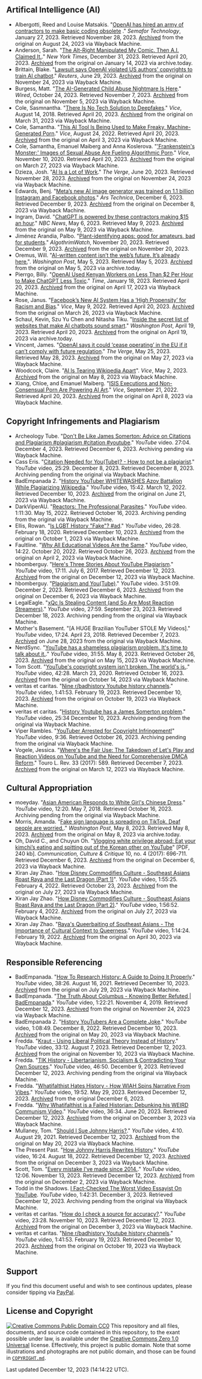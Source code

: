 ## Artifical Intelligence (AI)
- Albergotti, Reed and Louise Matsakis. "[OpenAI has hired an army of contractors to make basic coding obsolete](https://www.semafor.com/article/01/27/2023/openai-has-hired-an-army-of-contractors-to-make-basic-coding-obsolete)
." *Semafor Technology*, January 27, 2023. Retrieved November 28, 2023. [Archived](https://web.archive.org/web/20230824141152/https://www.semafor.com/article/01/27/2023/openai-has-hired-an-army-of-contractors-to-make-basic-coding-obsolete) from the original on August 24, 2023 via Wayback Machine.
- Anderson, Sarah. "[The Alt-Right Manipulated My Comic. Then A.I. Claimed It.](https://www.nytimes.com/2022/12/31/opinion/sarah-andersen-how-algorithim-took-my-work.html)." *New York Times*, December 31, 2023. Retrieved April 20, 2023. [Archived](https://archive.is/g4ZyE) from the original on January 14, 2023 via archive.today.
- Brittain, Blake. "[Lawsuit says OpenAI violated US authors' copyrights to train AI chatbot](https://www.reuters.com/legal/lawsuit-says-openai-violated-us-authors-copyrights-train-ai-chatbot-2023-06-29/)." *Reuters*, June 29, 2023. [Archived](https://web.archive.org/web/20231124060732/https://www.reuters.com/legal/lawsuit-says-openai-violated-us-authors-copyrights-train-ai-chatbot-2023-06-29/) from the original on November 24, 2023 via Wayback Machine.
- Burgess, Matt. "[The AI-Generated Child Abuse Nightmare Is Here](https://www.wired.com/story/generative-ai-images-child-sexual-abuse/)." *Wired*, October 24, 2023. Retrieved November 7, 2023. [Archived](https://web.archive.org/web/20231105125343/https://www.wired.com/story/generative-ai-images-child-sexual-abuse/) from the original on November 5, 2023 via Wayback Machine.
- Cole, Sasmnantha. "[There Is No Tech Solution to Deepfakes](https://www.vice.com/en/article/594qx5/there-is-no-tech-solution-to-deepfakes)." *Vice*, August 14, 2018. Retrieved April 20, 2023. [Archived](https://web.archive.org/web/20230331233846/https://www.vice.com/en/article/594qx5/there-is-no-tech-solution-to-deepfakes) from the original on March 31, 2023 via Wayback Machine.
- Cole, Samantha. "[This AI Tool Is Being Used to Make Freaky, Machine-Generated Porn](https://www.vice.com/en/article/xgygy4/stable-diffusion-stability-ai-nsfw-ai-generated-porn)." *Vice*, August 24, 2022. Retrieved April 20, 2023. [Archived](https://web.archive.org/web/20230403225716/https://www.vice.com/en/article/xgygy4/stable-diffusion-stability-ai-nsfw-ai-generated-porn) from the original on April 3, 2023 via Wayback Machine.
- Cole, Samantha, Emanuel Maiberg and Anna Koslerova. "['Frankenstein's Monster:' Images of Sexual Abuse Are Fueling Algorithmic Porn](https://www.vice.com/en/article/akdgnp/sexual-abuse-fueling-ai-porn-deepfake-czech-casting-girls-do-porn)." *Vice*, November 10, 2020. Retrieved April 20, 2023. [Archived](https://web.archive.org/web/20230327151501/https://www.vice.com/en/article/akdgnp/sexual-abuse-fueling-ai-porn-deepfake-czech-casting-girls-do-porn) from the original on March 27, 2023 via Wayback Machine.
-  Dzieza, Josh. "[AI Is a Lot of Work](https://www.theverge.com/features/23764584/ai-artificial-intelligence-data-notation-labor-scale-surge-remotasks-openai-chatbots)." *The Verge*, June 20, 2023. Retrieved November 28, 2023. [Archived](https://web.archive.org/web/20231124062816/https://www.theverge.com/features/23764584/ai-artificial-intelligence-data-notation-labor-scale-surge-remotasks-openai-chatbots) from the original on November 24, 2023 via Wayback Machine.
- Edwards, Benj. "[Meta’s new AI image generator was trained on 1.1 billion Instagram and Facebook photos](https://arstechnica.com/information-technology/2023/12/metas-new-ai-image-generator-was-trained-on-1-1-billion-instagram-and-facebook-photos/)." *Ars Technica*, December 6, 2023. Retrieved December 9, 2023. [Archived](https://web.archive.org/web/20231208102936/https://arstechnica.com/information-technology/2023/12/metas-new-ai-image-generator-was-trained-on-1-1-billion-instagram-and-facebook-photos/) from the original on December 8, 2023 via Wayback Machine.
- Ingram, David. "[ChatGPT is powered by these contractors making $15 an hour](https://www.nbcnews.com/tech/innovation/openai-chatgpt-ai-jobs-contractors-talk-shadow-workforce-powers-rcna81892)." *NBC News*, May 6, 2023. Retrieved May 9, 2023. [Archived](https://web.archive.org/web/20230509155955/https://www.nbcnews.com/tech/innovation/openai-chatgpt-ai-jobs-contractors-talk-shadow-workforce-powers-rcna81892) from the original on May 9, 2023 via Wayback Machine.
- Jiménez Arandia, Palbo. "[Plant-identifying apps: good for amateurs, bad for students](https://algorithmwatch.org/en/plant-identifying-apps/)." *AlgothrimWatch*, November 20, 2023. Retrieved December 9, 2023. [Archived](https://web.archive.org/web/20231120211644/https://algorithmwatch.org/en/plant-identifying-apps/) from the original on November 20, 2023.
- Oremus, Will. "[AI-written content isn’t the web’s future. It’s already here.](https://www.washingtonpost.com/technology/2023/05/05/ai-spam-websites-books-chatgpt/)". *Washington Post*, May 5, 2023. Retrieved May 5, 2023. [Archived](https://archive.is/8Ktql) from the original on May 5, 2023 via archive.today.
- Pierrgo, Billy. "[OpenAI Used Kenyan Workers on Less Than $2 Per Hour to Make ChatGPT Less Toxic](https://time.com/6247678/openai-chatgpt-kenya-workers/)." *Time*, January 18, 2023. Retrieved April 20, 2023. [Archived](https://web.archive.org/web/20230417080629/https://time.com/6247678/openai-chatgpt-kenya-workers/) from the original on April 17, 2023 via Wayback Machine.
- Rose, Janus. "[Facebook’s New AI System Has a ‘High Propensity’ for Racism and Bias](https://www.vice.com/en/article/epxeka/facebooks-new-ai-system-has-a-high-propensity-for-racism-and-bias)." *Vice*, May 9, 2022. Retrieved April 20, 2023. [Archived](https://web.archive.org/web/20230326194052/https://www.vice.com/en/article/epxeka/facebooks-new-ai-system-has-a-high-propensity-for-racism-and-bias) from the original on March 26, 2023 via Wayback Machine.
- Schaul, Kevin, Szu Yu Chen and Nitasha Tiku. "[Inside the secret list of websites that make AI chatbots sound smart](https://www.washingtonpost.com/technology/interactive/2023/ai-chatbot-learning/)." *Washington Post*, April 19, 2023. Retrieved April 20, 2023. [Archived](https://archive.is/kNEyR) from the original on April 19, 2023 via archive.today.
- Vincent, James. "[OpenAI says it could ‘cease operating’ in the EU if it can’t comply with future regulation](https://www.theverge.com/2023/5/25/23737116/openai-ai-regulation-eu-ai-act-cease-operating)." *The Verge*, May 25, 2023. Retrieved May 28, 2023. [Archived](https://web.archive.org/web/20230527225642/https://www.theverge.com/2023/5/25/23737116/openai-ai-regulation-eu-ai-act-cease-operating) from the original on May 27, 2023 via Wayback Machine.
- Woodcock, Claire. "[AI Is Tearing Wikipedia Apart](https://www.vice.com/en/article/v7bdba/ai-is-tearing-wikipedia-apart)". *Vice*, May 2, 2023. [Archived](https://web.archive.org/web/20230508002746/https://www.vice.com/en/article/v7bdba/ai-is-tearing-wikipedia-apart) from the original on May 8, 2023 via Wayback Machine.
- Xiang, Chloe, and Emanuel Maiberg. "[ISIS Executions and Non-Consensual Porn Are Powering AI Art](https://www.vice.com/en/article/93ad75/isis-executions-and-non-consensual-porn-are-powering-ai-art)." *Vice*, September 21, 2022. Retrieved April 20, 2023. [Archived](https://web.archive.org/web/20230408014026/https://www.vice.com/en/article/93ad75/isis-executions-and-non-consensual-porn-are-powering-ai-art) from the original on April 8, 2023 via Wayback Machine.
## Copyright Infringements and Plagiarism
- Archeology Tube. "[Don't Be Like James Somerton: Advice on Citations and Plagiarism #plagiarism #citation #youtube](https://www.youtube.com/watch?v=DtfvADB6xPE)." *YouTube* video. 27:04. December 4, 2023. Retrieved December 6, 2023. Archiving pending via Wayback Machine.
- Cass Eris. "[Citation Needed for You(Tube)? - How to not be a plagiarist](https://www.youtube.com/watch?v=-4jAyJDc8T4)." *YouTube* video, 25:29. December 8, 2023. Retrieved December 8, 2023. Archiving pending from the original via Wayback Machine.
- BadEmpanada 2. "[History YouTuber WHITEWASHES Azov Battalion While Plagiarizing Wikipedia](https://www.youtube.com/watch?v=0wFg_yp0BtM)." *YouTube* video, 15:42. March 12, 2022. Retrieved December 10, 2023. [Archived](https://web.archive.org/web/20230621073048/https://www.youtube.com/watch?v=0wFg_yp0BtM) from the original on June 21, 2023 via Wayback Machine.
- DarkViperAU. "[Reactors: The Professional Parasites](https://www.youtube.com/watch?v=Irk8h0ax5aY)." *YouTube* video. 1:11:30. May 15, 2022. Retrieved October 16, 2023. Archiving pending from the original via Wayback Machine.
- Ellis, Rowan. "[Is LGBT History "Fake"? #ad](https://www.youtube.com/watch?v=6sCyvsxjQ-g)." *YouTube* video, 26:28. February 18, 2020. Retrieved December 10, 2023. [Archived](https://web.archive.org/web/20231001010134/https://www.youtube.com/watch?v=6sCyvsxjQ-g) from the original on October 1, 2023 via Wayback Machine.
- Faultline. "[Why All Educational Videos Are the Same](https://www.youtube.com/watch?v=94Df7DbuKsA)." *YouTube* video, 14:22. October 20, 2022. Retrieved October 26, 2023. [Archived](https://web.archive.org/web/20230402234837/https://www.youtube.com/watch?v=94Df7DbuKsA) from the original on April 2, 2023 via Wayback Machine.
- hbomberguy. "[Here's Three Stories About YouTube Plagiarism](https://www.youtube.com/watch?v=ZDtJ7bte_zg)." *YouTube* video, 17:11. July 6, 2017. Retrieved December 12, 2023. [Archived](https://web.archive.org/web/20231212113018/https://www.youtube.com/watch?v=ZDtJ7bte_zg) from the original on December 12, 2023 via Wayback Machine.
- hbomberguy. "[Plagiarism and You(Tube)](https://www.youtube.com/watch?v=yDp3cB5fHXQ)." *YouTube* video. 3:51:09. December 2, 2023. Retrieved December 6, 2023. [Archived](https://web.archive.org/web/20231206132140/https://www.youtube.com/watch?v=yDp3cB5fHXQ) from the original on December 6, 2023 via Wayback Machine.
- LegalEagle. "[xQc Is Stealing Content (and So Are Most Reaction Streamers)](https://www.youtube.com/watch?v=um9aGTAU0lg)." *YouTube* video, 27:59. September 23, 2023. Retrieved December 18, 2023. Archiving pending from the original via Wayback Machine. 
- Mother's Basement. "[A HUGE Brazilian YouTuber STOLE My Videos]." *YouTube* video, 17:24. April 23, 2018. Retrieved December 7, 2023. [Archived](https://web.archive.org/web/20230628040039/https://www.youtube.com/watch?v=4QN-ahNDLfI) on June 28, 2023 from the original via Wayback Machine.
- NerdSync. "[YouTube has a shameless plagiarism problem. It's time to talk about it.](https://www.youtube.com/watch?v=ZwfRPX5k6gY)." *YouTube* video, 31:55. May 8, 2023. Retrieved October 26, 2023. [Archived](https://web.archive.org/web/20230515120536/https://www.youtube.com/watch?v=ZwfRPX5k6gY&list=WL&index=37) from the original on May 15, 2023 via Wayback Machine.
- Tom Scott. "[YouTube's copyright system isn't broken. The world's is.](https://www.youtube.com/watch?v=1Jwo5qc78QU)." *YouTube* video, 42:28. March 23, 2020. Retrieved October 16, 2023. [Archived](https://web.archive.org/web20231014200952/https://www.youtube.com/watch?v=1Jwo5qc78QU) from the original on October 14, 2023 via Wayback Machine.
- veritas et caritas. "[Nine r/badhistory Youtube history channels](https://www.youtube.com/watch?v=V7qV7QBxmTE)." *YouTube* video, 1:41:53. February 19, 2023. Retrieved December 10, 2023. [Archived](https://web.archive.org/web/20231019115731/https://www.youtube.com/watch?v=V7qV7QBxmTE) from the original on October 19, 2023 via Wayback Machine.
- veritas et caritas. "[History Youtube has a James Somerton problem](https://www.youtube.com/watch?v=9Lrvnkt2cZA)." *YouTube* video, 25:34 December 10, 2023. Archiving pending from the original via Wayback Machine. 
- Viper Rambles. "[YouTuber Arrested for Copyright Infringement!](https://www.youtube.com/watch?v=8ZoVPyO1NKE)" *YouTube* video, 9:36. Retrieved October 26, 2023. Archiving pending from the original via Wayback Machine.
- Vogele, Jessica. "[Where's the Fair Use: The Takedown of Let's Play and Reaction Videos on YouTube and the Need for Comprehensive DMCA Reform](https://digitalcommons.tourolaw.edu/cgi/viewcontent.cgi?article=2824&context=lawreview&httpsredir=1&referer=)." Touro L. Rev. 33 (2017): 589. Retrieved December 7, 2023. [Archived](https://web.archive.org/web/20230312073643/https://digitalcommons.tourolaw.edu/cgi/viewcontent.cgi?referer=&httpsredir=1&article=2824&context=lawreview) from the original on March 12, 2023 via Wayback Machine.
## Cultural Appropriation
- moeyday. "[Asian American Responds to White Girl's Chinese Dress](https://www.youtube.com/watch?v=NHWCCUyCwX0)." *YouTube* video, 12:20. May 7, 2018. Retrieved October 16, 2023. Archiving pending from the original via Wayback Machine.
- Morris, Amanda. "[Fake sign language is spreading on TikTok. Deaf people are worried.](https://www.washingtonpost.com/wellness/2023/05/08/fake-sign-language-asl-tiktok/)." *Washington Post*, May 8, 2023. Retrieved May 8, 2023. [Archived](https://archive.is/2AV0m) from the original on May 8, 2023 via archive.today.
- Oh, David C., and Chuyun Oh. "[Vlogging white privilege abroad: Eat your kimchi’s eating and spitting out of the Korean other on YouTube](_Spitting_Out_of_the_Korean_Other_on_YouTube_Vlogging_White_Privilege_Abroad/links/59fd0c490f7e9b9968c0040c/Vlogging-White-Privilege-Abroad-Eat-Your-Kimchi-s-Eating-and-Spitting-Out-of-the-Korean-Other-on-YouTube-Vlogging-White-Privilege-Abroad.pdf?_sg%5B0%5D=started_experiment_milestone&origin=journalDetail)" [PDF, 240 kb]. *Communication, Culture & Critique* 10, no. 4 (2017): 696-711.  Retrieved December 6, 2023. [Archived](https://web.archive.org/web/20231206145909/https://www.researchgate.net/profile/Chuyun-Oh/publication/319498242_Vlogging_White_Privilege_Abroad_Eat_Your_Kimchi_%27s_Eating_and_Spitting_Out_of_the_Korean_Other_on_YouTube_Vlogging_White_Privilege_Abroad/links/59fd0c490f7e9b9968c0040c/Vlogging-White-Privilege-Abroad-Eat-Your-Kimchi-s-Eating-and-Spitting-Out-of-the-Korean-Other-on-YouTube-Vlogging-White-Privilege-Abroad.pdf?_sg%5B0%5D=started_experiment_milestone&origin=journalDetail) from the original on December 6, 2023 via Wayback Machine.
- Xiran Jay Zhao. "[How Disney Commodifies Culture - Southeast Asians Roast Raya and the Last Dragon (Part 1)](https://www.youtube.com/watch?v=Pwn8YD8sobo)". *YouTube* video, 1:55:25. February 4, 2022. Retrieved October 23, 2023. [Archived](https://web.archive.org/web/20230727101946/https://www.youtube.com/watch?v=Pwn8YD8sobo) from the original on July 27, 2023 via Wayback Machine.
- Xiran Jay Zhao. "[How Disney Commodifies Culture - Southeast Asians Roast Raya and the Last Dragon (Part 2)](https://www.youtube.com/watch?v=94ccFuk7HN8)." *YouTube* video, 1:56:52. February 4, 2022. [Archived](https://web.archive.org/web/20230727101852/https://www.youtube.com/watch?v=94ccFuk7HN8) from the original on July 27, 2023 via Wayback Machine.
- Xiran Jay Zhao. "[Raya's Queerbaiting of Southeast Asians - The Importance of Cultural Context to Queerness](https://www.youtube.com/watch?v=Sw2QySeH_vY)." *YouTube* video, 1:14:24. February 19, 2022. [Archived](https://web.archive.org/web/20230430034355/https://www.youtube.com/watch?v=Sw2QySeH_vY) from the original on April 30, 2023 via Wayback Machine.
## Responsible Referencing
- BadEmpanada. "[How To Research History: A Guide to Doing It Properly](https://www.youtube.com/watch?v=hMMoPteQuCQ)." *YouTube* video, 38:26. August 16, 2021. Retrieved December 10, 2023. [Archived](https://web.archive.org/web/20230729163729/https://www.youtube.com/watch?v=hMMoPteQuCQ) from the original on July 29, 2023 via Wayback Machine.
- BadEmpanada. "[The Truth About Columbus - Knowing Better Refuted | BadEmpanada](https://www.youtube.com/watch?v=OaJDc85h3ME)." *YouTube* video, 1:22:21. November 4, 2019. Retrieved December 12, 2023. [Archived](https://web.archive.org/web/20231124032311/https://www.youtube.com/watch?v=OaJDc85h3ME) from the original on November 24, 2023 via Wayback Machine.
- BadEmpanada 2. "[History YouTubers Are a Complete Joke](https://www.youtube.com/watch?v=OAhf4dBB-zY)." *YouTube* video, 1:08:49. December 8, 2022. Retrieved December 10, 2023. [Archived](https://web.archive.org/web/20230520040012/https://www.youtube.com/watch?v=OAhf4dBB-zY) from the original on May 20, 2023 via Wayback Machine.
- Fredda. "[Kraut - Using Liberal Political Theory Instead of History](https://www.youtube.com/watch?v=FSN6dL5MUUM)." *YouTube* video, 33:12. August 7, 2023. Retrieved December 12, 2023. [Archived](https://web.archive.org/web/20231110131055/https://www.youtube.com/watch?v=FSN6dL5MUUM) from the original on November 10, 2023 via Wayback Machine.
- Fredda. "[TIK History - Libertarianism, Socialism & Contradicting Your Own Sources](https://www.youtube.com/watch?v=AKWkR0_GgRI)." *YouTube* video, 46:50. December 9, 2023. Retrieved December 12, 2023. Archiving pending from the original via Wayback Machine.
- Fredda. "[Whatifalthist Hates History - How WIAH Spins Narrative From Vibes](https://www.youtube.com/watch?v=q4LZ59cT1T8)." *YouTube* video, 19:52. May 29, 2023. Retrieved December 12, 2023. [Archived](https://web.archive.org/web/20231206204637/https://www.youtube.com/watch?v=q4LZ59cT1T8) from the original December 6, 2023.
- Fredda. "[Why Whatifalthist is a Failed Historian: Debunking his WEIRD Communism Video](https://www.youtube.com/watch?v=oiOD0rfxrxA)." *YouTube* video, 36:34. June 20, 2023. Retrieved December 12, 2023. [Archived](https://web.archive.org/web/20231203070001/https://www.youtube.com/watch?v=oiOD0rfxrxA) from the original on December 3, 2023 via Wayback Machine.
- Mullaney, Tom. "[Should I Sue Johnny Harris?](https://www.youtube.com/watch?v=Ow49P0Qk2_o)." *YouTube* video, 4:10. August 29, 2021. Retrieved December 12, 2023. [Archived](https://web.archive.org/web/20230520160940/https://www.youtube.com/watch?v=Ow49P0Qk2_o&playnext=1&list=RDLVOw49P0Qk2_o) from the original on May 20, 2023 via Wayback Machine.
- The Present Past. "[How Johnny Harris Rewrites History](https://www.youtube.com/watch?v=pAeoJVXrZo4)." *YouTube* video, 16:24. August 18, 2022. Retrieved December 12, 2023. [Archived](https://web.archive.org/web/20231203062202/https://www.youtube.com/watch?v=pAeoJVXrZo4) from the original on December 3, 2023 via Wayback Machine.
- Scott, Tom. "[Every mistake I've made since 2014.](https://www.youtube.com/watch?v=lIbfMjZ0ME4)." *YouTube* video, 12:06. November 13, 2023. Retrieved December 12, 2023. [Archived](https://web.archive.org/web/20231202155254/https://www.youtube.com/watch?v=lIbfMjZ0ME4) from the original on December 2, 2023 via Wayback Machine.
- Todd in the Shadows. [I Fact-Checked The Worst Video Essayist On YouTube](https://www.youtube.com/watch?v=A6_LW1PkmnY). *YouTube* video, 1:42:31. December 3, 2023. Retrieved December 12, 2023. Archiving pending from the original via Wayback Machine.
- veritas et caritas. "[How do I check a source for accuracy?](https://www.youtube.com/watch?v=Ydu18-vPAto)." *YouTube* video, 23:28. November 10, 2023. Retrieved December 12, 2023. [Archived](https://web.archive.org/web/20231203081115/https://www.youtube.com/watch?v=Ydu18-vPAto&list=WL&index=4) from the original on December 3, 2023 via Wayback Machine.
- veritas et caritas. "[Nine r/badhistory Youtube history channels](https://www.youtube.com/watch?v=V7qV7QBxmTE)." *YouTube* video, 1:41:53. February 19, 2023. Retrieved December 10, 2023. [Archived](https://web.archive.org/web/20231019115731/https://www.youtube.com/watch?v=V7qV7QBxmTE) from the original on October 19, 2023 via Wayback Machine.
## Support
If you find this document useful and wish to see continous updates, please consider tipping via [PayPal](https://paypal.me/bglamours).
## License and Copyright
[![Creative Commons Public Domain CC0](https://licensebuttons.net/p/zero/1.0/80x15.png)](http://creativecommons.org/publicdomain/zero/1.0/)
This repository and all files, documents, and source code contained in this repository, to the exant possible under law, is available under the [Creative Commons Zero 1.0 Universal](http://creativecommons.org/publicdomain/zero/1.0/) license. Effectively, this project is public domain. Note that some illustrations and photographs are not public domain, and those can be found in [`COPYRIGHT.md`](./COPYRIGHT.md).

Last updated December 12, 2023 (14:14:22 UTC).
